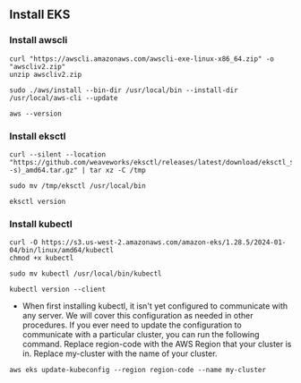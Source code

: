 ## Install EKS 

### Install awscli 

```
curl "https://awscli.amazonaws.com/awscli-exe-linux-x86_64.zip" -o "awscliv2.zip"
unzip awscliv2.zip

sudo ./aws/install --bin-dir /usr/local/bin --install-dir /usr/local/aws-cli --update

aws --version
```
### Install eksctl

```
curl --silent --location "https://github.com/weaveworks/eksctl/releases/latest/download/eksctl_$(uname -s)_amd64.tar.gz" | tar xz -C /tmp

sudo mv /tmp/eksctl /usr/local/bin

eksctl version
```
### Install kubectl
```
curl -O https://s3.us-west-2.amazonaws.com/amazon-eks/1.28.5/2024-01-04/bin/linux/amd64/kubectl
chmod +x kubectl

sudo mv kubectl /usr/local/bin/kubectl

kubectl version --client
```
* When first installing kubectl, it isn't yet configured to communicate with any server. We will cover this configuration as needed in other procedures. If you ever need to update the configuration to communicate with a particular cluster, you can run the following command. Replace region-code with the AWS Region that your cluster is in. Replace my-cluster with the name of your cluster.

```
aws eks update-kubeconfig --region region-code --name my-cluster
```
